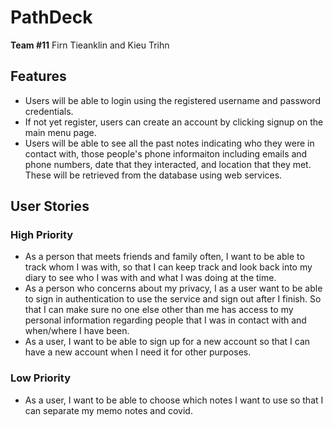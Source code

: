 # PathDeck
**Team #11**  Firn Tieanklin and Kieu Trihn

## Features
- Users will be able to login using the registered username and password credentials. 
- If not yet register, users can create an account by clicking signup on the main menu page. 
- Users will be able to see all the past notes indicating who they were in contact with, those people's phone informaiton including emails and phone numbers, date that they interacted, and location that they met. These will be retrieved from the database using web services. 

## User Stories

### High Priority
- As a person that meets friends and family often, I want to be able to track whom I was with, so that I can keep track and look back into my diary to see who I was with and what I was doing at the time.
-  As a person who concerns about my privacy, I as a user want to be able to sign in authentication to use the service and sign out after I finish. So that I can make sure no one else other than me has access to my personal information regarding people that I was in contact with and when/where I have been. 
- As a user, I want to be able to sign up for a new account so that I can have a new account when I need it for other purposes.

### Low Priority
- As a user, I want to be able to choose which notes I want to use so that I can separate my memo notes and covid. 


